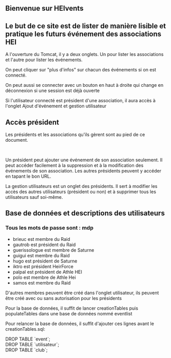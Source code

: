 <h2>Bienvenue sur HEIvents</h2>

<h2> Le but de ce site est de lister de manière lisible et pratique les futurs événement des associations HEI </h2>

<p> A l'ouverture du Tomcat, il y a deux onglets. 
Un pour lister les associations et l'autre pour lister les événements.</p>
<p> On peut cliquer sur "plus d'infos" sur chacun des événements si on est connecté.</p>

<p> On peut aussi se connecter avec un bouton en haut à droite qui change en déconnexion si une session est déjà ouverte</p>
<p> Si l'utilisateur connecté est président d'une association, il aura accès à l'onglet Ajout d'événement et gestion utilisateur</p>

<h2> Accès président </h2>

<p> Les présidents et les associations qu'ils gèrent sont au pied de ce document.</p>

<br>

<p> Un président peut ajouter une événement de son association seulement. Il peut accéder facilement à la suppression et à la modification des événements de son association. Les autres présidents peuvent y accéder en tapant le bon URL.</p>

<p> La gestion utilisateurs est un onglet des présidents. Il sert à modifier les accès des autres utilisateurs (président ou non) et à supprimer tous les utilisateurs sauf soi-même. </p>

<h2> Base de données et descriptions des utilisateurs </h2>

<h3> Tous les mots de passe sont : mdp</h3>

<ul>
    <li>brieuc est membre du Raid</li>
    <li>gautrob est président du Raid</li>
    <li>guerissologue est membre de Saturne</li>
    <li>guigui est membre du Raid</li>
    <li>hugo est président de Saturne</li>
    <li>iktro est président HeirForce</li>
    <li>palpal est président de Athle HEI</li>
    <li>polo est membre de Athle Hei</li>
    <li>samos est membre du Raid</li>
</ul>
<p> D'autres membres peuvent être créé dans l'onglet utilisateur, ils peuvent être créé avec ou sans autorisation pour les présidents</p>

<p> Pour la base de données, il suffit de lancer creationTables puis populateTables dans une base de données nommé eventlist </p>

<p> Pour relancer la base de données, il suffit d'ajouter ces lignes avant le creationTables.sql: </p>
<p>
DROP TABLE `event`; <br>
DROP TABLE `utilisateur`; <br>
DROP TABLE `club`;
</p>